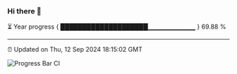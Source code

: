 ### Hi there 👋

⏳ Year progress { ████████████████████▁▁▁▁▁▁▁▁▁▁ } 69.88 %

---

⏰ Updated on Thu, 12 Sep 2024 18:15:02 GMT

![Progress Bar CI](https://github.com/code-lakshay/GitHub-Actions-Demo/workflows/Progress%20Bar%20CI/badge.svg)
